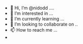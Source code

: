 - 👋 Hi, I’m @nidodd ....
- 👀 I’m interested in ...
- 🌱 I’m currently learning ...
- 💞️ I’m looking to collaborate on ..
- 📫 How to reach me ...
- 
<!---
nidodd/nidodd is a ✨ special ✨ repository because its `README.md` (this file) appears on your GitHub profile.
You can click the Preview link to take a look at your changes.
--->
